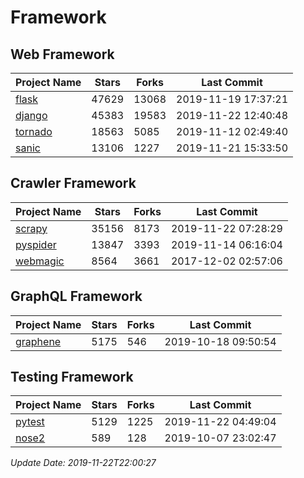 # Framework

## Web Framework

| Project Name | Stars | Forks | Last Commit |
| ------------ | ----- | ----- | ----------- |
| [flask](https://github.com/pallets/flask) | 47629 | 13068 | 2019-11-19 17:37:21 |
| [django](https://github.com/django/django) | 45383 | 19583 | 2019-11-22 12:40:48 |
| [tornado](https://github.com/tornadoweb/tornado) | 18563 | 5085 | 2019-11-12 02:49:40 |
| [sanic](https://github.com/huge-success/sanic) | 13106 | 1227 | 2019-11-21 15:33:50 |

## Crawler Framework

| Project Name | Stars | Forks | Last Commit |
| ------------ | ----- | ----- | ----------- |
| [scrapy](https://github.com/scrapy/scrapy) | 35156 | 8173 | 2019-11-22 07:28:29 |
| [pyspider](https://github.com/binux/pyspider) | 13847 | 3393 | 2019-11-14 06:16:04 |
| [webmagic](https://github.com/code4craft/webmagic) | 8564 | 3661 | 2017-12-02 02:57:06 |

## GraphQL Framework

| Project Name | Stars | Forks | Last Commit |
| ------------ | ----- | ----- | ----------- |
| [graphene](https://github.com/graphql-python/graphene) | 5175 | 546 | 2019-10-18 09:50:54 |

## Testing Framework

| Project Name | Stars | Forks | Last Commit |
| ------------ | ----- | ----- | ----------- |
| [pytest](https://github.com/pytest-dev/pytest) | 5129 | 1225 | 2019-11-22 04:49:04 |
| [nose2](https://github.com/nose-devs/nose2) | 589 | 128 | 2019-10-07 23:02:47 |

*Update Date: 2019-11-22T22:00:27*
